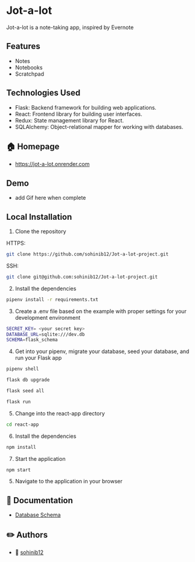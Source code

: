 # Jot-a-lot

Jot-a-lot is a note-taking app, inspired by Evernote


## Features
- Notes
- Notebooks
- Scratchpad

## Technologies Used
- Flask: Backend framework for building web applications.
- React: Frontend library for building user interfaces.
- Redux: State management library for React.
- SQLAlchemy: Object-relational mapper for working with databases.


## 🏠 Homepage
- https://jot-a-lot.onrender.com

## Demo
- add Gif here when complete

## Local Installation
1. Clone the repository

HTTPS:
```bash
git clone https://github.com/sohinib12/Jot-a-lot-project.git
```
SSH:
```bash
git clone git@github.com:sohinib12/Jot-a-lot-project.git
```

2. Install the dependencies
```bash
pipenv install -r requirements.txt
```

3. Create a .env file based on the example with proper settings for your development environment
```bash
SECRET_KEY= <your secret key>
DATABASE_URL=sqlite:///dev.db
SCHEMA=flask_schema
```

4. Get into your pipenv, migrate your database, seed your database, and run your Flask app

```bash
pipenv shell
```

```bash
flask db upgrade
```

```bash
flask seed all
```

```bash
flask run
```

5. Change into the react-app directory

```bash
cd react-app
```

6. Install the dependencies
```bash
npm install
```

7. Start the application
```bash
npm start
```

5. Navigate to the application in your browser


## 📝 Documentation

- [Database Schema](https://github.com/sohinib12/Jot-a-lot-project/wiki/DB-SCHEMA)


## ✏️ Authors
- 👤 [sohinib12](https://github.com/sohinib12)


